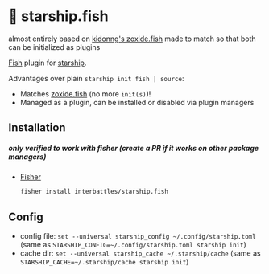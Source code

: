 # 🚀 starship.fish

almost entirely based on [kidonng's zoxide.fish](https://github.com/kidonng/zoxide.fish)
made to match so that both can be initialized as plugins

[Fish](https://fishshell.com/) plugin for [starship](https://starship.rs).

Advantages over plain `starship init fish | source`:

- Matches [zoxide.fish](https://github.com/kidonng/zoxide.fish) (no more `init(s)`)!
- Managed as a plugin, can be installed or disabled via plugin managers

## Installation
##### only verified to work with fisher (create a PR if it works on other package managers)

- [Fisher](https://github.com/jorgebucaran/fisher)

  ```sh
  fisher install interbattles/starship.fish
  ```

## Config

- config file: `set --universal starship_config ~/.config/starship.toml` (same as `STARSHIP_CONFIG=~/.config/starship.toml starship init`)
- cache dir: `set --universal starship_cache ~/.starship/cache` (same as `STARSHIP_CACHE=~/.starship/cache starship init`)

